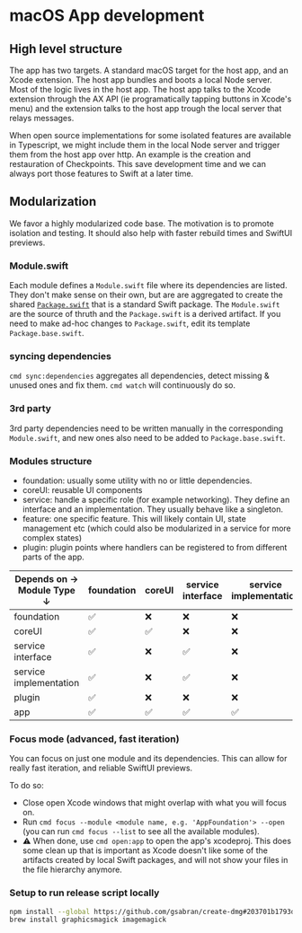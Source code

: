 # macOS App development

## High level structure
The app has two targets. A standard macOS target for the host app, and an Xcode extension. The host app bundles and boots a local Node server. Most of the logic lives in the host app. The host app talks to the Xcode extension through the AX API (ie programatically tapping buttons in Xcode's menu) and the extension talks to the host app trough the local server that relays messages.

When open source implementations for some isolated features are available in Typescript, we might include them in the local Node server and trigger them from the host app over http. An example is the creation and restauration of Checkpoints. This save development time and we can always port those features to Swift at a later time.

## Modularization
We favor a highly modularized code base. The motivation is to promote isolation and testing. It should also help with faster rebuild times and SwiftUI previews.

### Module.swift
Each module defines a `Module.swift` file where its dependencies are listed. They don't make sense on their own, but are are aggregated to create the shared [`Package.swift`](./modules/Package.swift) that is a standard Swift package.
The `Module.swift` are the source of thruth and the `Package.swift` is a derived artifact. If you need to make ad-hoc changes to `Package.swift`, edit its template `Package.base.swift`.

### syncing dependencies
`cmd sync:dependencies` aggregates all dependencies, detect missing & unused ones and fix them. `cmd watch` will continuously do so.

### 3rd party
3rd party dependencies need to be written manually in the corresponding `Module.swift`, and new ones also need to be added to `Package.base.swift`.

### Modules structure
- foundation: usually some utility with no or little dependencies.
- coreUI: reusable UI components
- service: handle a specific role (for example networking). They define an interface and an implementation. They usually behave like a singleton.
- feature: one specific feature. This will likely contain UI, state management etc (which could also be modularized in a service for more complex states)
- plugin: plugin points where handlers can be registered to from different parts of the app.

| Depends on →<br>Module Type ↓ | foundation | coreUI | service interface | service implementation | plugin |
|----------------------------------|------------|---------|------------------|----------------------|--------|
| foundation | ✅ | ❌ | ❌ | ❌ | ❌ |
| coreUI | ✅ | ✅ | ❌ | ❌ | ❌ |
| service interface | ✅ | ❌ | ✅ | ❌ | ❌ |
| service implementation | ✅ | ❌ | ✅ | ❌ | ❌ |
| plugin | ✅ | ❌ | ❌ | ❌ | ❌ |
| app | ✅ | ✅ | ✅ | ✅ | ✅ |

### Focus mode (advanced, fast iteration)
You can focus on just one module and its dependencies. This can allow for really fast iteration, and reliable SwiftUI previews.

To do so:
- Close open Xcode windows that might overlap with what you will focus on.
- Run `cmd focus --module <module name, e.g. 'AppFoundation'> --open` (you can run `cmd focus --list` to see all the available modules).
- ⚠️ When done, use `cmd open:app` to open the app's xcodeproj. This does some clean up that is important as Xcode doesn't like some of the artifacts created by local Swift packages, and will not show your files in the file hierarchy anymore.

### Setup to run release script locally
```bash
npm install --global https://github.com/gsabran/create-dmg#203701b1793def72a1eba6214958ea892ba3e27b # until https://github.com/sindresorhus/create-dmg/pull/97 is merged
brew install graphicsmagick imagemagick
```
